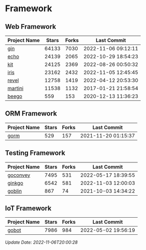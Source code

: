 # Framework

## Web Framework
| Project Name | Stars | Forks | Last Commit |
| ------------ | ----- | ----- | ----------- |
| [gin](https://github.com/gin-gonic/gin) | 64133 | 7030 | 2022-11-06 09:12:11 |
| [echo](https://github.com/labstack/echo) | 24139 | 2065 | 2022-10-29 18:54:23 |
| [kit](https://github.com/go-kit/kit) | 24125 | 2369 | 2022-08-26 00:50:32 |
| [iris](https://github.com/kataras/iris) | 23162 | 2432 | 2022-11-05 12:45:45 |
| [revel](https://github.com/revel/revel) | 12758 | 1419 | 2022-04-12 20:53:30 |
| [martini](https://github.com/go-martini/martini) | 11538 | 1132 | 2017-01-21 21:58:54 |
| [beego](https://github.com/astaxie/beego) | 559 | 153 | 2020-12-13 11:36:23 |

## ORM Framework
| Project Name | Stars | Forks | Last Commit |
| ------------ | ----- | ----- | ----------- |
| [gorm](https://github.com/jinzhu/gorm) | 529 | 157 | 2021-11-20 01:15:37 |

## Testing Framework
| Project Name | Stars | Forks | Last Commit |
| ------------ | ----- | ----- | ----------- |
| [goconvey](https://github.com/smartystreets/goconvey) | 7495 | 531 | 2022-05-17 18:39:55 |
| [ginkgo](https://github.com/onsi/ginkgo) | 6542 | 581 | 2022-11-03 12:00:03 |
| [goblin](https://github.com/franela/goblin) | 867 | 74 | 2021-10-03 14:34:22 |

## IoT Framework
| Project Name | Stars | Forks | Last Commit |
| ------------ | ----- | ----- | ----------- |
| [gobot](https://github.com/hybridgroup/gobot) | 7986 | 984 | 2022-05-02 19:56:19 |

*Update Date: 2022-11-06T20:00:28*